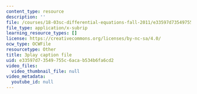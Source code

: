 ```yaml
---
content_type: resource
description: ''
file: /courses/18-03sc-differential-equations-fall-2011/e33597d73549755c6acab534b6fa6cd2_qbyeQum8qTE.srt
file_type: application/x-subrip
learning_resource_types: []
license: https://creativecommons.org/licenses/by-nc-sa/4.0/
ocw_type: OCWFile
resourcetype: Other
title: 3play caption file
uid: e33597d7-3549-755c-6aca-b534b6fa6cd2
video_files:
  video_thumbnail_file: null
video_metadata:
  youtube_id: null
---
```

